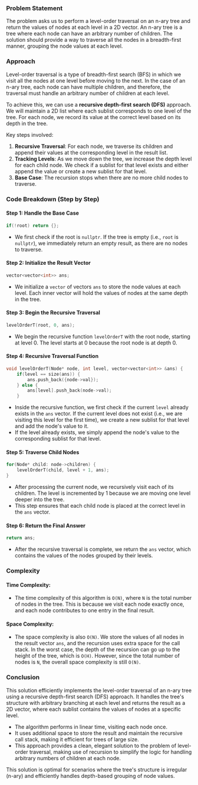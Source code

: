 ### Problem Statement

The problem asks us to perform a level-order traversal on an n-ary tree and return the values of nodes at each level in a 2D vector. An n-ary tree is a tree where each node can have an arbitrary number of children. The solution should provide a way to traverse all the nodes in a breadth-first manner, grouping the node values at each level.

### Approach

Level-order traversal is a type of breadth-first search (BFS) in which we visit all the nodes at one level before moving to the next. In the case of an n-ary tree, each node can have multiple children, and therefore, the traversal must handle an arbitrary number of children at each level.

To achieve this, we can use a **recursive depth-first search (DFS)** approach. We will maintain a 2D list where each sublist corresponds to one level of the tree. For each node, we record its value at the correct level based on its depth in the tree. 

Key steps involved:
1. **Recursive Traversal**: For each node, we traverse its children and append their values at the corresponding level in the result list.
2. **Tracking Levels**: As we move down the tree, we increase the depth level for each child node. We check if a sublist for that level exists and either append the value or create a new sublist for that level.
3. **Base Case**: The recursion stops when there are no more child nodes to traverse.

### Code Breakdown (Step by Step)

#### Step 1: Handle the Base Case

```cpp
if(!root) return {};
```

- We first check if the root is `nullptr`. If the tree is empty (i.e., `root` is `nullptr`), we immediately return an empty result, as there are no nodes to traverse.

#### Step 2: Initialize the Result Vector

```cpp
vector<vector<int>> ans;
```

- We initialize a `vector` of vectors `ans` to store the node values at each level. Each inner vector will hold the values of nodes at the same depth in the tree.

#### Step 3: Begin the Recursive Traversal

```cpp
levelOrderT(root, 0, ans);
```

- We begin the recursive function `levelOrderT` with the root node, starting at level 0. The level starts at 0 because the root node is at depth 0.

#### Step 4: Recursive Traversal Function

```cpp
void levelOrderT(Node* node, int level, vector<vector<int>> &ans) {
    if(level == size(ans)) {
        ans.push_back({node->val});
    } else {
        ans[level].push_back(node->val);
    }
```

- Inside the recursive function, we first check if the current `level` already exists in the `ans` vector. If the current level does not exist (i.e., we are visiting this level for the first time), we create a new sublist for that level and add the node's value to it.
- If the level already exists, we simply append the node's value to the corresponding sublist for that level.

#### Step 5: Traverse Child Nodes

```cpp
for(Node* child: node->children) {
    levelOrderT(child, level + 1, ans);
}
```

- After processing the current node, we recursively visit each of its children. The level is incremented by 1 because we are moving one level deeper into the tree.
- This step ensures that each child node is placed at the correct level in the `ans` vector.

#### Step 6: Return the Final Answer

```cpp
return ans;
```

- After the recursive traversal is complete, we return the `ans` vector, which contains the values of the nodes grouped by their levels.

### Complexity

#### Time Complexity:
- The time complexity of this algorithm is `O(N)`, where `N` is the total number of nodes in the tree. This is because we visit each node exactly once, and each node contributes to one entry in the final result.

#### Space Complexity:
- The space complexity is also `O(N)`. We store the values of all nodes in the result vector `ans`, and the recursion uses extra space for the call stack. In the worst case, the depth of the recursion can go up to the height of the tree, which is `O(H)`. However, since the total number of nodes is `N`, the overall space complexity is still `O(N)`.

### Conclusion

This solution efficiently implements the level-order traversal of an n-ary tree using a recursive depth-first search (DFS) approach. It handles the tree's structure with arbitrary branching at each level and returns the result as a 2D vector, where each sublist contains the values of nodes at a specific level.

- The algorithm performs in linear time, visiting each node once.
- It uses additional space to store the result and maintain the recursive call stack, making it efficient for trees of large size.
- This approach provides a clean, elegant solution to the problem of level-order traversal, making use of recursion to simplify the logic for handling arbitrary numbers of children at each node.

This solution is optimal for scenarios where the tree's structure is irregular (n-ary) and efficiently handles depth-based grouping of node values.